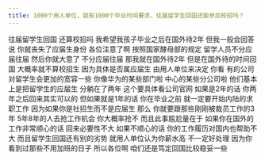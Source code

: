 ```yaml
---
title: 1000个用人单位，就有1000个毕业时间要求，往届留学生回国还能参加校招吗？
---
```

往届留学生回国
还算校招吗
我希望我孩子毕业之后在国外待2年
但我一般会回答说
你就丧失了应届生身份
各位注意了啊
按照国家酵母部的规定
留学人员不分应届往届
然后你就大意了
不分应届往届
那我就在国外待2年
但是在国外待的时间回国
大概率就不算校招生
因为具体是否属应届生
由用人单位来决定
你看
有的公司对留学生会更加的宽容一些
你像华为的某些部门啦
中心的某些分公司啦
他们基本上是把留学生的应届生
分躺在了两年
这个要具体看公司官网
如果是2年的话
你两年之后回来其实可以的
但如果就是1年的话
你在毕业之前
就一定要开始内陆的求职工作
因为如果你是社招生而不是应届生
那么
你就要跟那些刚刚被裁员工作的3年
5年8年的人去抢工作机会
你大概率抢不
而且此事尴尬量在于
如果你在国外的工作非常顺心的话
回来必要性不大
如果不顺心的话
你的工作履历对国内也帮助不大
而且留学生回国还有别的劣势
就用人单位认为你薪水高
不一定好处理
因为你看到过那些不用加班的日子
所以各位啊
咱们还是笃定回国比较稳妥一些
